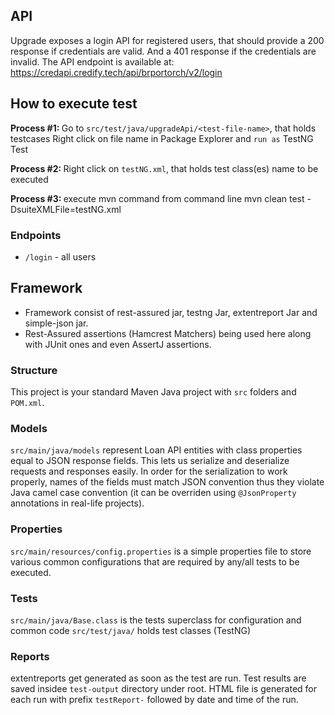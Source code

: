 ## API
Upgrade exposes a login API for registered users, that should provide a 200 response if credentials are valid. And a 401 response if the
credentials are invalid. The API endpoint is available at: https://credapi.credify.tech/api/brportorch/v2/login


## How to execute test
<b>Process #1: </b> 
Go to `src/test/java/upgradeApi/<test-file-name>`, that holds testcases
Right click on file name in Package Explorer and `run as` TestNG Test

<b>Process #2: </b> 
Right click on  `testNG.xml`, that holds test class(es) name to be executed

<b>Process #3: </b> 
execute mvn command from command line mvn clean test -DsuiteXMLFile=testNG.xml


### Endpoints
- `/login` - all users

## Framework
* Framework consist of rest-assured jar, testng Jar, extentreport Jar and simple-json jar.
* Rest-Assured assertions (Hamcrest Matchers) being used here along with JUnit ones and even AssertJ assertions.

### Structure
This project is your standard Maven Java project with `src` folders and `POM.xml`.

### Models
`src/main/java/models` represent Loan API entities with class properties equal to JSON response fields. 
This lets us serialize and deserialize  requests and responses easily.
In order for the serialization to work properly, names of the fields must match JSON convention thus they violate Java camel case convention (it can be overriden using `@JsonProperty` annotations in real-life projects).

### Properties
`src/main/resources/config.properties` is a simple properties file to store various common configurations that are required by any/all tests to be executed.

### Tests
`src/main/java/Base.class` is the tests superclass for configuration and common code
`src/test/java/` holds test classes (TestNG)

### Reports
extentreports get generated as soon as the test are run. Test results are saved insidee `test-output` directory under root. 
HTML file is generated for each run with prefix `testReport-` followed by date and time of the run. 


 
